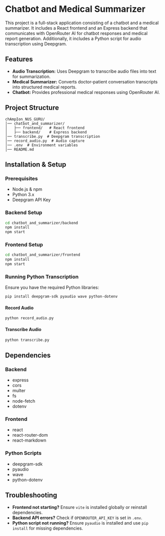 # Chatbot and Medical Summarizer

This project is a full-stack application consisting of a chatbot and a medical summarizer. It includes a React frontend and an Express backend that communicates with OpenRouter AI for chatbot responses and medical report generation. Additionally, it includes a Python script for audio transcription using Deepgram.

## Features
- **Audio Transcription:** Uses Deepgram to transcribe audio files into text for summarization.
- **Medical Summarizer:** Converts doctor-patient conversation transcripts into structured medical reports.
- **Chatbot:** Provides professional medical responses using OpenRouter AI.

## Project Structure
```
chAmpIon_NUS_GURU/
│── chatbot_and_summarizer/
│   ├── frontend/   # React frontend
│   ├── backend/    # Express backend
│── transcribe.py  # Deepgram transcription
│── record_audio.py  # Audio capture
│── .env  # Environment variables
│── README.md
```

## Installation & Setup

### Prerequisites
- Node.js & npm
- Python 3.x
- Deepgram API Key

### Backend Setup
```sh
cd chatbot_and_summarizer/backend
npm install
npm start
```

### Frontend Setup
```sh
cd chatbot_and_summarizer/frontend
npm install
npm start
```

### Running Python Transcription
Ensure you have the required Python libraries:
```sh
pip install deepgram-sdk pyaudio wave python-dotenv
```

#### Record Audio
```sh
python record_audio.py
```

#### Transcribe Audio
```sh
python transcribe.py
```

## Dependencies
### Backend
- express
- cors
- multer
- fs
- node-fetch
- dotenv

### Frontend
- react
- react-router-dom
- react-markdown

### Python Scripts
- deepgram-sdk
- pyaudio
- wave
- python-dotenv

## Troubleshooting
- **Frontend not starting?** Ensure `vite` is installed globally or reinstall dependencies.
- **Backend API errors?** Check if `OPENROUTER_API_KEY` is set in `.env`.
- **Python script not running?** Ensure `pyaudio` is installed and use `pip install` for missing dependencies.

